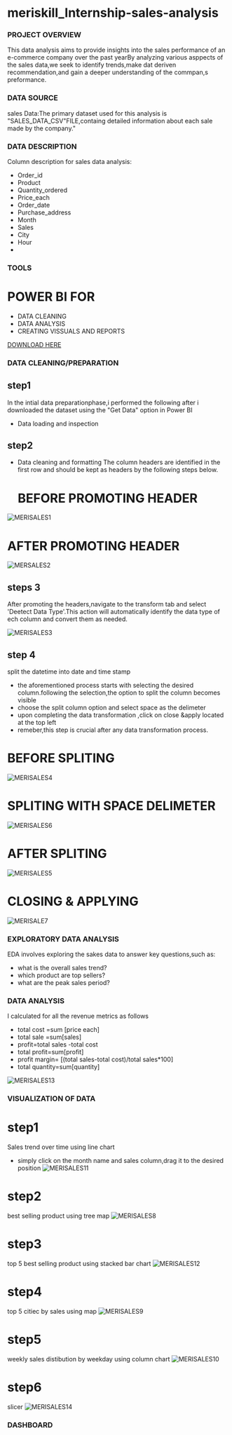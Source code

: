 # meriskill_Internship-sales-analysis

### PROJECT OVERVIEW
This data analysis aims to provide insights into the sales performance of an e-commerce company over the past yearBy analyzing various asppects of the sales data,we seek to identify trends,make dat deriven recommendation,and gain a deeper understanding of the commpan,s preformance.

### DATA SOURCE
sales Data:The primary dataset used for this analysis is "SALES_DATA_CSV"FILE,containg detailed information about each sale made by the company."

### DATA DESCRIPTION
Column description for sales data analysis:
- Order_id
- Product
- Quantity_ordered
- Price_each
- Order_date
- Purchase_address
- Month
- Sales
- City
- Hour
- 
### TOOLS
# POWER BI FOR
- DATA CLEANING
- DATA ANALYSIS
- CREATING VISSUALS AND REPORTS

[DOWNLOAD HERE](HTTP://MICROSOFT.COM)


### DATA CLEANING/PREPARATION
## step1
In the intial data preparationphase,i performed the following after i downloaded the dataset using the "Get Data" option in Power BI
- Data loading and inspection

## step2
- Data cleaning and formatting
  The column headers are identified in the first row and should be kept as headers by the following steps below.

  # BEFORE PROMOTING HEADER
![MERISALES1](https://github.com/asogwachinenye1/meriskill-sales-analysis/assets/161091047/a90afe8f-7fa6-407d-bfb4-ef80a7b4baab)
# AFTER PROMOTING HEADER
![MERSALES2](https://github.com/asogwachinenye1/meriskill-sales-analysis/assets/161091047/9caa70f9-9c94-4ff3-9b8e-263044e46add)


 ## steps 3
  After promoting the headers,navigate to the transform tab and select 'Deetect Data Type'.This action will automatically identify the data type of ech column and convert them as needed.

![MERISALES3](https://github.com/asogwachinenye1/meriskill-sales-analysis/assets/161091047/a69bd191-46f6-4a87-b52a-1429d26efbcc)

## step 4
 split the datetime into date and time stamp
  - the aforementioned process starts with selecting the desired column.following the selection,the option to split the column becomes visible
  - choose the split column option and select space as the delimeter
  - upon completing the data transformation ,click on close &apply located at the top left
  - remeber,this step is crucial after any data transformation process.

# BEFORE SPLITING
![MERISALES4](https://github.com/asogwachinenye1/meriskill-sales-analysis/assets/161091047/327352de-7820-44d3-bd03-afd1a2b022f3)

# SPLITING WITH SPACE DELIMETER
![MERISALES6](https://github.com/asogwachinenye1/meriskill-sales-analysis/assets/161091047/cf0d4f4c-44bc-4905-879d-b4bc555bc44c)
# AFTER SPLITING
![MERISALES5](https://github.com/asogwachinenye1/meriskill-sales-analysis/assets/161091047/200f6c1f-f296-4e5c-a6f0-bdd70bda9f15)
# CLOSING & APPLYING
 ![MERISALE7](https://github.com/asogwachinenye1/meriskill-sales-analysis/assets/161091047/26429d0b-3575-4a07-8d5c-e4d612649cc5)

 ### EXPLORATORY DATA ANALYSIS

EDA involves exploring the sakes data to answer key questions,such as:
- what is the overall sales trend?
- which product are top sellers?
- what are the peak sales period?

### DATA ANALYSIS
 I calculated for all the revenue metrics as follows
 - total cost =sum [price each]
 - total sale =sum[sales]
 -  profit=total sales -total cost
 -  total profit=sum[profit]
 -  profit margin= [(total sales-total cost)/total sales*100]
 -  total quantity=sum[quantity]

![MERISALES13](https://github.com/asogwachinenye1/meriskill-sales-analysis/assets/161091047/28742ae6-52f9-43de-b838-72b614c2666b)


### VISUALIZATION OF DATA
# step1
Sales trend over time using line chart
- simply click on the month name and sales column,drag it to the desired position
  ![MERISALES11](https://github.com/asogwachinenye1/meriskill-sales-analysis/assets/161091047/19e3ac73-becb-4a4f-bc33-ddc8946207c4)

# step2
best selling product using tree map
![MERISALES8](https://github.com/asogwachinenye1/meriskill-sales-analysis/assets/161091047/dc107b94-0dfc-4108-a913-650b6a3e1a6d)

# step3
top 5 best selling product using stacked bar chart
![MERISALES12](https://github.com/asogwachinenye1/meriskill-sales-analysis/assets/161091047/b2daae6a-42c5-4048-8b00-8a69439894b0)

# step4
top 5 citiec by sales using map
![MERISALES9](https://github.com/asogwachinenye1/meriskill-sales-analysis/assets/161091047/22d955d0-2e49-4d3a-ba14-c2c6f0992028)

# step5 
weekly sales distibution by weekday using column chart
![MERISALES10](https://github.com/asogwachinenye1/meriskill-sales-analysis/assets/161091047/b500439e-62e2-4e35-9d72-33bdc918cb95)

# step6
slicer 
![MERISALES14](https://github.com/asogwachinenye1/meriskill-sales-analysis/assets/161091047/cc2425e9-7669-4ef7-9be6-dcec3dff70c5)

### DASHBOARD


